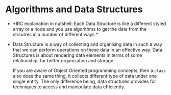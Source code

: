 # Algorithms and Data Structures

- *IRC explanation in nutshell: Each Data Structure is like a different styled array or a node and you use algorithms to get the data from the strcutres in a number of different ways *

- Data Structure is a way of collecting and organising data in such a way that we can perform operations on these data in an effective way. Data Structures is about rendering data elements in terms of some relationship, for better organization and storage.
  
  If you are aware of Object Oriented programming concepts, then a `class` also does the same thing, it collects different type of data under one single entity. The only difference being, data structures provides for techniques to access and manipulate data efficiently.
